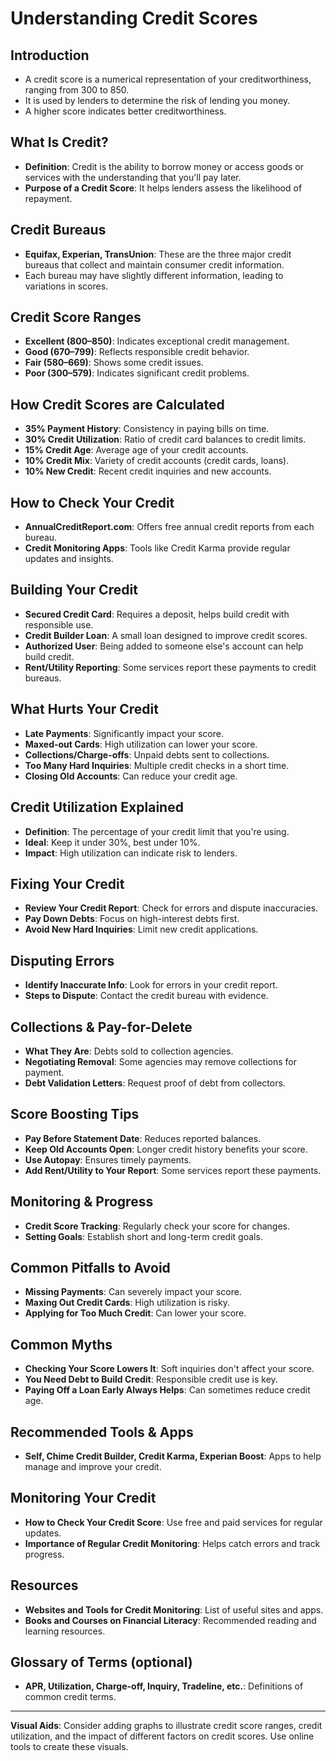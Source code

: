 # Understanding Credit Scores

## Introduction
- A credit score is a numerical representation of your creditworthiness, ranging from 300 to 850.
- It is used by lenders to determine the risk of lending you money.
- A higher score indicates better creditworthiness.

## What Is Credit?
- **Definition**: Credit is the ability to borrow money or access goods or services with the understanding that you'll pay later.
- **Purpose of a Credit Score**: It helps lenders assess the likelihood of repayment.

## Credit Bureaus
- **Equifax, Experian, TransUnion**: These are the three major credit bureaus that collect and maintain consumer credit information.
- Each bureau may have slightly different information, leading to variations in scores.

## Credit Score Ranges
- **Excellent (800–850)**: Indicates exceptional credit management.
- **Good (670–799)**: Reflects responsible credit behavior.
- **Fair (580–669)**: Shows some credit issues.
- **Poor (300–579)**: Indicates significant credit problems.

## How Credit Scores are Calculated
- **35% Payment History**: Consistency in paying bills on time.
- **30% Credit Utilization**: Ratio of credit card balances to credit limits.
- **15% Credit Age**: Average age of your credit accounts.
- **10% Credit Mix**: Variety of credit accounts (credit cards, loans).
- **10% New Credit**: Recent credit inquiries and new accounts.

## How to Check Your Credit
- **AnnualCreditReport.com**: Offers free annual credit reports from each bureau.
- **Credit Monitoring Apps**: Tools like Credit Karma provide regular updates and insights.

## Building Your Credit
- **Secured Credit Card**: Requires a deposit, helps build credit with responsible use.
- **Credit Builder Loan**: A small loan designed to improve credit scores.
- **Authorized User**: Being added to someone else's account can help build credit.
- **Rent/Utility Reporting**: Some services report these payments to credit bureaus.

## What Hurts Your Credit
- **Late Payments**: Significantly impact your score.
- **Maxed-out Cards**: High utilization can lower your score.
- **Collections/Charge-offs**: Unpaid debts sent to collections.
- **Too Many Hard Inquiries**: Multiple credit checks in a short time.
- **Closing Old Accounts**: Can reduce your credit age.

## Credit Utilization Explained
- **Definition**: The percentage of your credit limit that you're using.
- **Ideal**: Keep it under 30%, best under 10%.
- **Impact**: High utilization can indicate risk to lenders.

## Fixing Your Credit
- **Review Your Credit Report**: Check for errors and dispute inaccuracies.
- **Pay Down Debts**: Focus on high-interest debts first.
- **Avoid New Hard Inquiries**: Limit new credit applications.

## Disputing Errors
- **Identify Inaccurate Info**: Look for errors in your credit report.
- **Steps to Dispute**: Contact the credit bureau with evidence.

## Collections & Pay-for-Delete
- **What They Are**: Debts sold to collection agencies.
- **Negotiating Removal**: Some agencies may remove collections for payment.
- **Debt Validation Letters**: Request proof of debt from collectors.

## Score Boosting Tips
- **Pay Before Statement Date**: Reduces reported balances.
- **Keep Old Accounts Open**: Longer credit history benefits your score.
- **Use Autopay**: Ensures timely payments.
- **Add Rent/Utility to Your Report**: Some services report these payments.

## Monitoring & Progress
- **Credit Score Tracking**: Regularly check your score for changes.
- **Setting Goals**: Establish short and long-term credit goals.

## Common Pitfalls to Avoid
- **Missing Payments**: Can severely impact your score.
- **Maxing Out Credit Cards**: High utilization is risky.
- **Applying for Too Much Credit**: Can lower your score.

## Common Myths
- **Checking Your Score Lowers It**: Soft inquiries don't affect your score.
- **You Need Debt to Build Credit**: Responsible credit use is key.
- **Paying Off a Loan Early Always Helps**: Can sometimes reduce credit age.

## Recommended Tools & Apps
- **Self, Chime Credit Builder, Credit Karma, Experian Boost**: Apps to help manage and improve your credit.

## Monitoring Your Credit
- **How to Check Your Credit Score**: Use free and paid services for regular updates.
- **Importance of Regular Credit Monitoring**: Helps catch errors and track progress.

## Resources
- **Websites and Tools for Credit Monitoring**: List of useful sites and apps.
- **Books and Courses on Financial Literacy**: Recommended reading and learning resources.

## Glossary of Terms (optional)
- **APR, Utilization, Charge-off, Inquiry, Tradeline, etc.**: Definitions of common credit terms.

---

**Visual Aids**: Consider adding graphs to illustrate credit score ranges, credit utilization, and the impact of different factors on credit scores. Use online tools to create these visuals. 